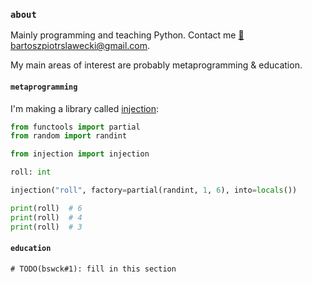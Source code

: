 ### `about`
Mainly programming and teaching Python. Contact me [📧 bartoszpiotrslawecki@gmail.com](mailto://bartoszpiotrslawecki@gmail.com).

My main areas of interest are probably metaprogramming & education.

#### `metaprogramming`
I'm making a library called [injection](https://github.com/bswck/injection):

```py
from functools import partial
from random import randint

from injection import injection

roll: int

injection("roll", factory=partial(randint, 1, 6), into=locals())

print(roll)  # 6
print(roll)  # 4
print(roll)  # 3
```

#### `education`
`# TODO(bswck#1): fill in this section`

